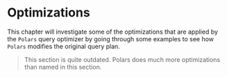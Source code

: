 # Optimizations

This chapter will investigate some of the optimizations that are applied by the `Polars`
query optimizer by going through some examples to see how `Polars` modifies the original query plan.

> This section is quite outdated. Polars does much more optimizations than named in this section.
